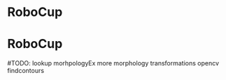 # RoboCup
# RoboCup


#TODO: lookup morhpologyEx
       	      more morphology transformations opencv
	      findcontours